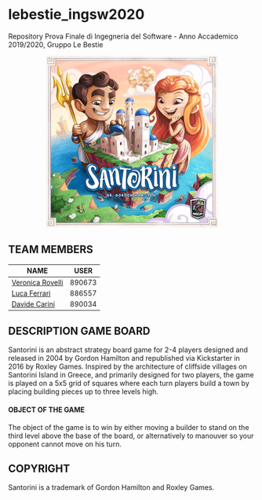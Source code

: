# lebestie_ingsw2020
Repository Prova Finale di Ingegneria del Software - Anno Accademico 2019/2020, Gruppo Le Bestie
<p align="center">
  <img src="./resources/SantoriniBoardGame1.png" width="350" alt="accessibility text">
</p>

## TEAM MEMBERS
<table>
<thead>
<tr><th>NAME</th><th>USER</th></tr>
</thead>
<tbody>
<tr><td><a href="https://github.com/veronicarovelli">Veronica Rovelli<a/></td><td align="center">890673</td></tr>
<tr><td><a href="https://github.com/lulol38"> Luca Ferrari <a/></td><td align="center">886557</td></tr>
<tr><td><a href="https://github.com/davidecarini">Davide Carini<a/></td><td align="center">890034</td></tr>
</tbody>
</table>


## DESCRIPTION GAME BOARD
Santorini is an abstract strategy board game for 2-4 players designed and released in 2004 by Gordon Hamilton and republished via Kickstarter in 2016 by Roxley Games. Inspired by the architecture of cliffside villages on Santorini Island in Greece, and primarily designed for two players, the game is played on a 5x5 grid of squares where each turn players build a town by placing building pieces up to three levels high. 

#### OBJECT OF THE GAME
The object of the game is to win by either moving a builder to stand on the third level above the base of the board, or alternatively to manouver so your opponent cannot move on his turn.



## COPYRIGHT
Santorini is a trademark of Gordon Hamilton and Roxley Games.
